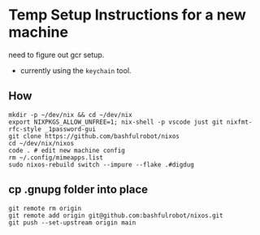 # Temp Setup Instructions for a new machine

need to figure out gcr setup.

- currently using the `keychain` tool.

## How

```shell
mkdir -p ~/dev/nix && cd ~/dev/nix
export NIXPKGS_ALLOW_UNFREE=1; nix-shell -p vscode just git nixfmt-rfc-style _1password-gui
git clone https://github.com/bashfulrobot/nixos
cd ~/dev/nix/nixos
code . # edit new machine config
rm ~/.config/mimeapps.list
sudo nixos-rebuild switch --impure --flake .#digdug
```

## cp .gnupg folder into place

```shell
git remote rm origin
git remote add origin git@github.com:bashfulrobot/nixos.git
git push --set-upstream origin main
```
